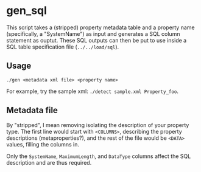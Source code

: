 # gen_sql
This script takes a (stripped) property metadata table and a property name
(specifically, a "SystemName") as input and generates a SQL column statement as
ouptut. These SQL outputs can then be put to use inside a SQL table
specification file (``../../load/sql``).

## Usage
``./gen <metadata xml file> <property name>``

For example, try the sample xml: ``./detect sample.xml Property_foo``.

## Metadata file
By "stripped", I mean removing isolating the description of your property type.
The first line would start with ``<COLUMNS>``, describing the property
descriptions (metaproperties?), and the rest of the file would be ``<DATA>``
values, filling the columns in.

Only the ``SystemName``, ``MaximumLength``, and ``DataType`` columns affect the
SQL description and are thus required.
